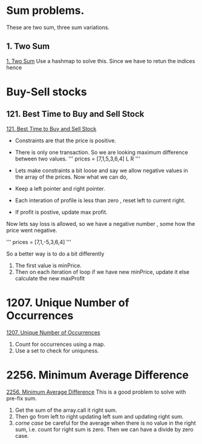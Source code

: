# Sum problems. 
These are two sum, three sum variations.
## 1. Two Sum
[1. Two Sum](https://leetcode.com/problems/two-sum/)
Use a hashmap to solve this. Since we have to retun the indices hence 

# Buy-Sell stocks
## 121. Best Time to Buy and Sell Stock
[121. Best Time to Buy and Sell Stock](https://leetcode.com/problems/best-time-to-buy-and-sell-stock/)
- Constraints are that the price is positive. 
- There is only one transaction. So we are looking maximum difference between two values.
'''
prices = [7,1,5,3,6,4] 
            L     R 
'''

- Lets make constraints a bit loose and say we allow negative values in the array of the prices. Now what we can do,

- Keep a left pointer and right pointer. 
- Each interation of profile is less than zero , reset left to current right.
- If profit is postive, update max profit. 

Now lets say loss is allowed, so we have a negative number , some how the price went negative.

'''
prices = [7,1,-5,3,6,4] 
'''

So a better way is to do a bit differently 

1. The first value is minPrice.
2. Then on each iteration of loop if  we have new minPrice, update it else calculate the new maxProfit

# 1207. Unique Number of Occurrences
[1207. Unique Number of Occurrences](https://leetcode.com/problems/unique-number-of-occurrences/)

1. Count for occurrences using a map.
2. Use a set to check for uniquness.

# 2256. Minimum Average Difference
[2256. Minimum Average Difference](https://leetcode.com/problems/minimum-average-difference/)
This is a good problem to solve with pre-fix sum.
1. Get the sum of the array.call it right sum. 
2. Then go from left to right updating left sum and updating right sum.
3. *corne case* be careful for the average when there is no value in the right sum, i.e. count for right sum is zero. Then we can have a divide by zero case. 